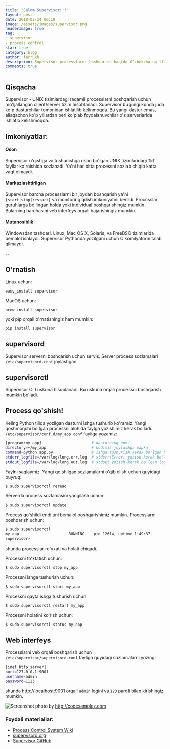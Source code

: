 ```yaml
---
title: "Salom Supervisor!!!"
layout: post
date: 2018-02-24 00:18
image: /assets/images/supervisor.png
headerImage: true
tag:
- supervisor
- process control
star: true
category: blog
author: farrukh
description: Supervisor processlarni boshqarish haqida O'zbekcha qo'llanma.
comments: true
---
```


## Qisqacha
Supervisor - UNIX tizimlardagi raqamli processlarni boshqarish uchun mo'ljallangan client/server tizim hisoblanadi.
Supervisor bugungi kunda juda ko'p dasturchilar tomonidan ishlatilib kelinmoqda. Bu yangi dastur emas, allaqachon ko'p yillardan
beri ko'plab foydalanuvchilar o'z serverlarida ishlatib kelishmoqda.

## Imkoniyatlar:
#### Oson
Supervisor o'qishga va tushunishga oson bo'lgan UNIX tizimlaridagi `INI` fayllar ko'rnishida sozlanadi. Ya'ni har bitta processni 
sozlab chiqib katta vaqt olmaydi.

#### Markazlashtirilgan
Supervisor barcha processlarni bir joydan boshqarish ya'ni `{start|stop|restart}` va monitoring qilish imkoniyatini beradi.
Proccsslar guruhlarga bo'lingan holda yoki individual boshqarishingiz mumkin. Bularning barchasini veb interfeys orqali bajarishingiz
mumkin.

#### Mutanosiblik
Windowsdan tashqari. Linux, Mac OS X, Solaris, va FreeBSD tizimlarida bemalol ishlaydi. Supervisor Pythonda yozilgani
uchun C komilyatorni talab qilmaydi.

--
## O'rnatish
Linux uchun:

    easy_install supervisor
    
MacOS uchun:

    brew install supervisor
    
    
yoki pip orqali o'rnatishingiz ham mumkin:

    pip install supervisor



## supervisord
Supervisor serverni boshqarish uchun servis. Server process sozlamalari `/etc/supervisord.conf` joylashgan.

## supervisorctl
Supervisor CLI uskuna hisoblanadi. Bu uskuna orqali processni boshqarish mumkin bo'ladi.


## Process qo'shish!
Keling Python tilida yozilgan dasturni ishga tushurib ko'ramiz.
Yangi qoshmoqchi bo'lgan processni alohida faylga yozishimiz kerak bo'ladi. `/etc/supervisor/conf.d/my_app.conf` fayliga yozamiz:

```bash
[program:my_app]                      # dasturning nomi
directory=~/my_app                    # kodimiz joylashga papka
command=python app.py                 # ishga tushurish kerak bo'lgan buyruq
stderr_logfile=/var/log/long.err.log  # stderr(Error) yozish kerak bo'lgan log fayl
stdout_logfile=/var/log/long.out.log  # stdout yozish kerak bo'lgan log fayl
```
Faylni saqlaymiz. Yangi qo'shilgan sozlamalarni o'qib olish uchun quyidagi buyruq:
```bash
$ sudo supervisorctl reread
```
Serverda process sozlamasini yangilash uchun:
```bash
$ sudo supervisorctl update
```
Process qo'shildi endi uni bemalol boshqarishimiz mumkin. Processlarni boshqarish uchun:
```bash
$ sudo supervisorctl
my_app                      RUNNING    pid 12614, uptime 1:49:37
supervisor>
```
shunda processlar ro'yxati va holati chiqadi.

Processni to'xtatish uchun:
```bash
$ sudo supervisorctl stop my_app
```

Processni ishga tushurish uchun:
```bash
$ sudo supervisorctl start my_app
```

Processni qayta ishga tushurish uchun:
```bash
$ sudo supervisorctl restart my_app
```

Processni holatini ko'rish uchun:
```bash
$ sudo supervisorctl status my_app
```

## Web interfeys
Processlarni veb orqali boshqarish uchun `/etc/supervisor/supervisord.conf` fayliga quyidagi sozlamalarni yozing:
```bash
[inet_http_server]
port=127.0.0.1:9001
username=admin
password=1123
```
shunda http://localhost:9001 orqali `admin` logini va `123` paroli bilan kirishingiz mumkin.

![Screenshot](http://farrukh.me/assets/images/supervisor.png)
photo by http://codesamplez.com

### Foydali materiallar:
* [Process Control System Wiki](https://en.wikipedia.org/wiki/Process_control)
* [supervisord.org](http://supervisord.org/index.html)
* [Supervisor GitHub](https://github.com/Supervisor/supervisor)



